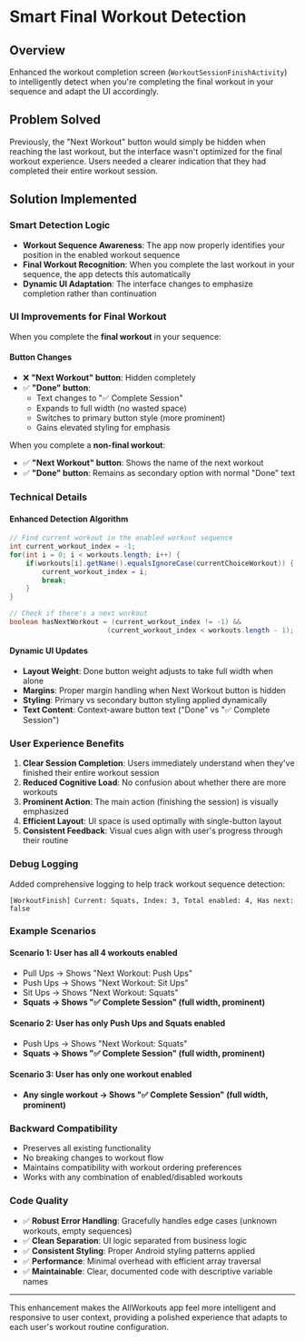 # Smart Final Workout Detection

## Overview

Enhanced the workout completion screen (`WorkoutSessionFinishActivity`) to intelligently detect when you're completing the final workout in your sequence and adapt the UI accordingly.

## Problem Solved

Previously, the "Next Workout" button would simply be hidden when reaching the last workout, but the interface wasn't optimized for the final workout experience. Users needed a clearer indication that they had completed their entire workout session.

## Solution Implemented

### Smart Detection Logic
- **Workout Sequence Awareness**: The app now properly identifies your position in the enabled workout sequence
- **Final Workout Recognition**: When you complete the last workout in your sequence, the app detects this automatically
- **Dynamic UI Adaptation**: The interface changes to emphasize completion rather than continuation

### UI Improvements for Final Workout

When you complete the **final workout** in your sequence:

#### Button Changes
- ❌ **"Next Workout" button**: Hidden completely
- ✅ **"Done" button**: 
  - Text changes to "✅ Complete Session"
  - Expands to full width (no wasted space)
  - Switches to primary button style (more prominent)
  - Gains elevated styling for emphasis

When you complete a **non-final workout**:
- ✅ **"Next Workout" button**: Shows the name of the next workout
- ✅ **"Done" button**: Remains as secondary option with normal "Done" text

### Technical Details

#### Enhanced Detection Algorithm
```java
// Find current workout in the enabled workout sequence
int current_workout_index = -1;
for(int i = 0; i < workouts.length; i++) {
    if(workouts[i].getName().equalsIgnoreCase(currentChoiceWorkout)) {
        current_workout_index = i;
        break;
    }
}

// Check if there's a next workout
boolean hasNextWorkout = (current_workout_index != -1) && 
                        (current_workout_index < workouts.length - 1);
```

#### Dynamic UI Updates
- **Layout Weight**: Done button weight adjusts to take full width when alone
- **Margins**: Proper margin handling when Next Workout button is hidden
- **Styling**: Primary vs secondary button styling applied dynamically
- **Text Content**: Context-aware button text ("Done" vs "✅ Complete Session")

### User Experience Benefits

1. **Clear Session Completion**: Users immediately understand when they've finished their entire workout session
2. **Reduced Cognitive Load**: No confusion about whether there are more workouts
3. **Prominent Action**: The main action (finishing the session) is visually emphasized
4. **Efficient Layout**: UI space is used optimally with single-button layout
5. **Consistent Feedback**: Visual cues align with user's progress through their routine

### Debug Logging

Added comprehensive logging to help track workout sequence detection:
```
[WorkoutFinish] Current: Squats, Index: 3, Total enabled: 4, Has next: false
```

### Example Scenarios

#### Scenario 1: User has all 4 workouts enabled
- Pull Ups → Shows "Next Workout: Push Ups"  
- Push Ups → Shows "Next Workout: Sit Ups"
- Sit Ups → Shows "Next Workout: Squats"
- **Squats → Shows "✅ Complete Session" (full width, prominent)**

#### Scenario 2: User has only Push Ups and Squats enabled
- Push Ups → Shows "Next Workout: Squats"
- **Squats → Shows "✅ Complete Session" (full width, prominent)**

#### Scenario 3: User has only one workout enabled
- **Any single workout → Shows "✅ Complete Session" (full width, prominent)**

### Backward Compatibility

- Preserves all existing functionality
- No breaking changes to workout flow
- Maintains compatibility with workout ordering preferences
- Works with any combination of enabled/disabled workouts

### Code Quality

- ✅ **Robust Error Handling**: Gracefully handles edge cases (unknown workouts, empty sequences)
- ✅ **Clean Separation**: UI logic separated from business logic
- ✅ **Consistent Styling**: Proper Android styling patterns applied
- ✅ **Performance**: Minimal overhead with efficient array traversal
- ✅ **Maintainable**: Clear, documented code with descriptive variable names

---

This enhancement makes the AllWorkouts app feel more intelligent and responsive to user context, providing a polished experience that adapts to each user's workout routine configuration.